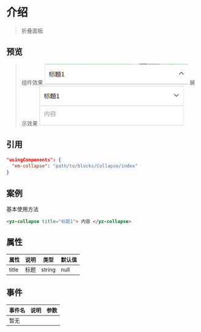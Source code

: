 
# 介绍
> 折叠面板

## 预览
>组件效果
![组件效果](./collapse1.jpg)
>展示效果
![展示效果](./collapse2.jpg)

## 引用
```json
"usingComponents": {
  "em-collapse": "path/to/blocks/Collapse/index"
}
```

## 案例

基本使用方法
```html
<yz-collapse title="标题1"> 内容 </yz-collapse>
```

## 属性

| 属性 | 说明 | 类型 | 默认值 |
| --- | --- | --- | --- |
| title | 标题 | string | null |



## 事件

|事件名	| 说明 | 参数|
| --- | --- | --- |
|暂无	|  | |
